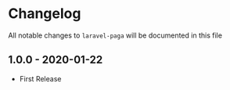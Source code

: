 # Changelog

All notable changes to `laravel-paga` will be documented in this file

## 1.0.0 - 2020-01-22

- First Release
